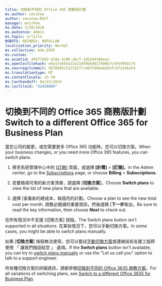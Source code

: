 ```yaml
---
title: 切換到不同的 Office 365 商務版計劃
ms.author: cmcatee
author: cmcatee-MSFT
manager: mnirkhe
ms.date: 3/20/2018
ms.audience: Admin
ms.topic: article
ROBOTS: NOINDEX, NOFOLLOW
localization_priority: Normal
ms.collection: Adm_O365
ms.custom: ''
ms.assetid: 49d77463-d3da-4106-abcf-2d5209106ea2
ms.openlocfilehash: eda1feb55a22a21849b6d017600b7c47e49b5174
ms.sourcegitcommit: 9d78905c512192ffc4675468abd2efc5f2e4baf4
ms.translationtype: MT
ms.contentlocale: zh-TW
ms.lasthandoff: 04/23/2019
ms.locfileid: "32420869"
---
```

# <a name="switch-to-a-different-office-365-for-business-plan"></a><span data-ttu-id="a4a9c-102">切換到不同的 Office 365 商務版計劃</span><span class="sxs-lookup"><span data-stu-id="a4a9c-102">Switch to a different Office 365 for Business Plan</span></span>

<span data-ttu-id="a4a9c-103">當您公司的變更，或您需要更多 Office 365 功能時，您可以切換方案。</span><span class="sxs-lookup"><span data-stu-id="a4a9c-103">When your business changes, or you need more Office 365 features, you can switch plans.</span></span>
  
1. <span data-ttu-id="a4a9c-104">移至系統管理中心中的 [[訂閱]](https://go.microsoft.com/fwlink/p/?linkid=842054) 頁面，或選擇 **[計費]** \> **[訂閱]**。</span><span class="sxs-lookup"><span data-stu-id="a4a9c-104">In the Admin center, go to the [Subscriptions](https://go.microsoft.com/fwlink/p/?linkid=842054) page, or choose **Billing** \> **Subscriptions**.</span></span>
    
2. <span data-ttu-id="a4a9c-105">若要檢視可用的新方案清單，請選擇 [**切換方案**]。</span><span class="sxs-lookup"><span data-stu-id="a4a9c-105">Choose **Switch plans** to view the list of new plans that are available.</span></span> 
    
3. <span data-ttu-id="a4a9c-106">選擇 [查看新的總成本，每個月的計劃。</span><span class="sxs-lookup"><span data-stu-id="a4a9c-106">Choose a plan to see the new total cost per month.</span></span> <span data-ttu-id="a4a9c-107">請務必閱讀的重要資訊，然後選擇 [**下一步**取出。</span><span class="sxs-lookup"><span data-stu-id="a4a9c-107">Be sure to read the key information, then choose **Next** to check out.</span></span> 
    
<span data-ttu-id="a4a9c-108">在所有情況中不支援 [切換方案] 按鈕。</span><span class="sxs-lookup"><span data-stu-id="a4a9c-108">The Switch plans button isn't supported in all situations.</span></span> <span data-ttu-id="a4a9c-109">在某些情況下，您可以手動切換方案。</span><span class="sxs-lookup"><span data-stu-id="a4a9c-109">In some cases, you might be able to switch plans manually.</span></span>
  
<span data-ttu-id="a4a9c-110">如果 [**切換方案**] 按鈕無法使用，您可以嘗試[手動切換方案](https://support.office.com/article/eb0d0680-5677-41a0-8c46-4b9d47f1c209)或連絡技術支援工程師使用 「 讓我們撥話給您 」 選項。</span><span class="sxs-lookup"><span data-stu-id="a4a9c-110">If the **Switch plans** button isn't available, you can try to [switch plans manually](https://support.office.com/article/eb0d0680-5677-41a0-8c46-4b9d47f1c209) or use the "Let us call you" option to talk to a support engineer.</span></span> 
  
<span data-ttu-id="a4a9c-111">所有種切換方案的詳細資訊，請都參閱[切換到不同的 Office 3635 商務方案](https://support.office.com/article/49d77463-d3da-4106-abcf-2d5209106ea2)。</span><span class="sxs-lookup"><span data-stu-id="a4a9c-111">For all variations of switching plans, see [Switch to a different Office 3635 for Business Plan](https://support.office.com/article/49d77463-d3da-4106-abcf-2d5209106ea2).</span></span>
  

